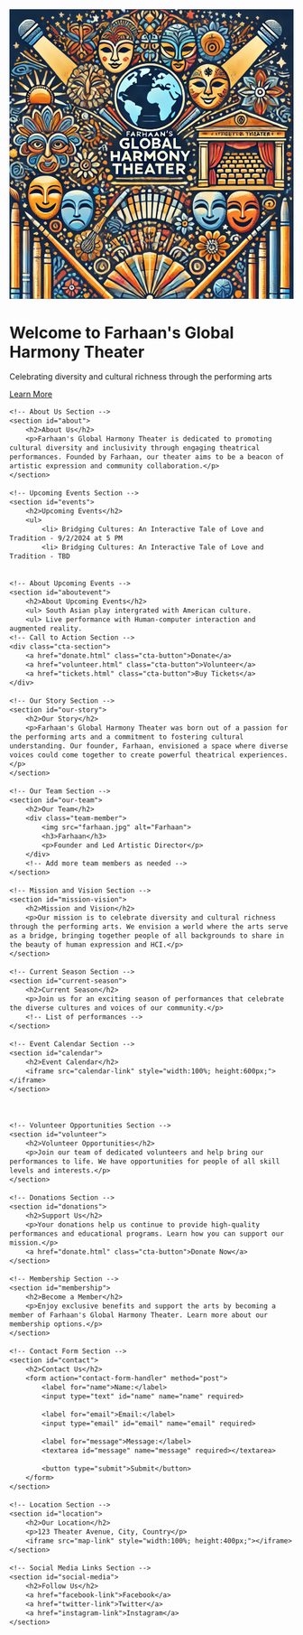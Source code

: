 <!DOCTYPE html>
<html lang="en">
<head>
    <meta charset="UTF-8">
    <meta name="viewport" content="width=device-width, initial-scale=1.0">
    <title>Farhaan's Global Harmony Theater</title>
    <link rel="stylesheet" href="styles.css">
</head>
<body>
    <!-- Hero Section -->
    <div class="hero-section">
        <img src="Farhaan's Global Harmony Theater Logo.png" alt="Farhaan's Global Harmony Theater Logo">
        <h1>Welcome to Farhaan's Global Harmony Theater</h1>
        <p>Celebrating diversity and cultural richness through the performing arts</p>
        <a href="#about" class="cta-button">Learn More</a>
    </div>
    
    <!-- About Us Section -->
    <section id="about">
        <h2>About Us</h2>
        <p>Farhaan's Global Harmony Theater is dedicated to promoting cultural diversity and inclusivity through engaging theatrical performances. Founded by Farhaan, our theater aims to be a beacon of artistic expression and community collaboration.</p>
    </section>
    
    <!-- Upcoming Events Section -->
    <section id="events">
        <h2>Upcoming Events</h2>
        <ul>
            <li> Bridging Cultures: An Interactive Tale of Love and Tradition - 9/2/2024 at 5 PM
            <li> Bridging Cultures: An Interactive Tale of Love and Tradition - TBD
       
 
    <!-- About Upcoming Events -->
    <section id="aboutevent">
        <h2>About Upcoming Events</h2>
        <ul> South Asian play intergrated with American culture.
        <ul> Live performance with Human-computer interaction and augmented reality.
    <!-- Call to Action Section -->
    <div class="cta-section">
        <a href="donate.html" class="cta-button">Donate</a>
        <a href="volunteer.html" class="cta-button">Volunteer</a>
        <a href="tickets.html" class="cta-button">Buy Tickets</a>
    </div>
    
    <!-- Our Story Section -->
    <section id="our-story">
        <h2>Our Story</h2>
        <p>Farhaan's Global Harmony Theater was born out of a passion for the performing arts and a commitment to fostering cultural understanding. Our founder, Farhaan, envisioned a space where diverse voices could come together to create powerful theatrical experiences.</p>
    </section>
    
    <!-- Our Team Section -->
    <section id="our-team">
        <h2>Our Team</h2>
        <div class="team-member">
            <img src="farhaan.jpg" alt="Farhaan">
            <h3>Farhaan</h3>
            <p>Founder and Led Artistic Director</p>
        </div>
        <!-- Add more team members as needed -->
    </section>
    
    <!-- Mission and Vision Section -->
    <section id="mission-vision">
        <h2>Mission and Vision</h2>
        <p>Our mission is to celebrate diversity and cultural richness through the performing arts. We envision a world where the arts serve as a bridge, bringing together people of all backgrounds to share in the beauty of human expression and HCI.</p>
    </section>
    
    <!-- Current Season Section -->
    <section id="current-season">
        <h2>Current Season</h2>
        <p>Join us for an exciting season of performances that celebrate the diverse cultures and voices of our community.</p>
        <!-- List of performances -->
    </section>
    
    <!-- Event Calendar Section -->
    <section id="calendar">
        <h2>Event Calendar</h2>
        <iframe src="calendar-link" style="width:100%; height:600px;"></iframe>
    </section>


    
    <!-- Volunteer Opportunities Section -->
    <section id="volunteer">
        <h2>Volunteer Opportunities</h2>
        <p>Join our team of dedicated volunteers and help bring our performances to life. We have opportunities for people of all skill levels and interests.</p>
    </section>
    
    <!-- Donations Section -->
    <section id="donations">
        <h2>Support Us</h2>
        <p>Your donations help us continue to provide high-quality performances and educational programs. Learn how you can support our mission.</p>
        <a href="donate.html" class="cta-button">Donate Now</a>
    </section>
    
    <!-- Membership Section -->
    <section id="membership">
        <h2>Become a Member</h2>
        <p>Enjoy exclusive benefits and support the arts by becoming a member of Farhaan's Global Harmony Theater. Learn more about our membership options.</p>
    </section>
    
    <!-- Contact Form Section -->
    <section id="contact">
        <h2>Contact Us</h2>
        <form action="contact-form-handler" method="post">
            <label for="name">Name:</label>
            <input type="text" id="name" name="name" required>
            
            <label for="email">Email:</label>
            <input type="email" id="email" name="email" required>
            
            <label for="message">Message:</label>
            <textarea id="message" name="message" required></textarea>
            
            <button type="submit">Submit</button>
        </form>
    </section>
    
    <!-- Location Section -->
    <section id="location">
        <h2>Our Location</h2>
        <p>123 Theater Avenue, City, Country</p>
        <iframe src="map-link" style="width:100%; height:400px;"></iframe>
    </section>
    
    <!-- Social Media Links Section -->
    <section id="social-media">
        <h2>Follow Us</h2>
        <a href="facebook-link">Facebook</a>
        <a href="twitter-link">Twitter</a>
        <a href="instagram-link">Instagram</a>
    </section>
</body>
</html>
